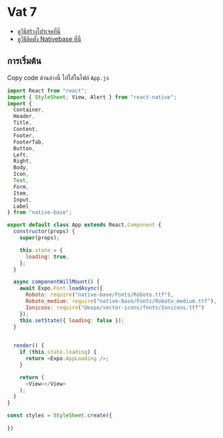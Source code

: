 
# Vat 7

- [ดูวิธีสร้างโปรเจคที่นี่](https://github.com/teerasej/react-native-walkthrough/blob/master/workshop/p1.md)
- [ดูวิธีติดตั้ง Nativebase ที่นี่](https://github.com/teerasej/react-native-walkthrough/blob/master/workshop/p2.md)

## การเริ่มต้น

Copy code ด้านล่างนี้ ไปใส่ในไฟล์ `App.js`

```javascript
import React from "react";
import { StyleSheet, View, Alert } from "react-native";
import {
  Container,
  Header,
  Title,
  Content,
  Footer,
  FooterTab,
  Button,
  Left,
  Right,
  Body,
  Icon,
  Text,
  Form,
  Item,
  Input,
  Label
} from "native-base";

export default class App extends React.Component {
  constructor(props) {
    super(props);

    this.state = {
      loading: true,
    };
  }

  async componentWillMount() {
    await Expo.Font.loadAsync({
      Roboto: require("native-base/Fonts/Roboto.ttf"),
      Roboto_medium: require("native-base/Fonts/Roboto_medium.ttf"),
      Ionicons: require("@expo/vector-icons/fonts/Ionicons.ttf")
    });
    this.setState({ loading: false });
  }

  
  render() {
    if (this.state.loading) {
      return <Expo.AppLoading />;
    }

    return (
      <View></View>
    );
  }
}

const styles = StyleSheet.create({
  
})

```